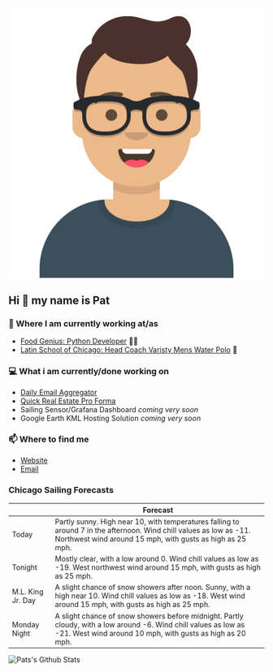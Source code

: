 [![Social banner for p-j-falconer](https://raw.githubusercontent.com/P-J-FALCONER/P-J-FALCONER/master/assets/avataaars.svg)](https://patfalconer.com/)
## Hi :wave: my name is Pat

### 💼 Where I am currently working at/as
- [Food Genius: Python Developer](https://getfoodgenius.com/) 🍔🐍
- [Latin School of Chicago: Head Coach Varisty Mens Water Polo](https://www.latinschool.org/) 🤽


### 💻 What i am currently/done working on
 - [Daily Email Aggregator](https://github.com/P-J-FALCONER/dott_daily_mail)
 - [Quick Real Estate Pro Forma](https://github.com/P-J-FALCONER/henry)
 - Sailing Sensor/Grafana Dashboard *coming very soon*
 - Google Earth KML Hosting Solution *coming very soon*

### 📫 Where to find me
 - [Website](https://patfalconer.com/)
 - [Email](mailto:patrick.j.falconer@gmail.com)


### Chicago Sailing Forecasts
|   | Forecast  |
|---|---|
| Today | Partly sunny. High near 10, with temperatures falling to around 7 in the afternoon. Wind chill values as low as -11. Northwest wind around 15 mph, with gusts as high as 25 mph. |
| Tonight | Mostly clear, with a low around 0. Wind chill values as low as -19. West northwest wind around 15 mph, with gusts as high as 25 mph. |
| M.L. King Jr. Day | A slight chance of snow showers after noon. Sunny, with a high near 10. Wind chill values as low as -18. West wind around 15 mph, with gusts as high as 25 mph. |
| Monday Night | A slight chance of snow showers before midnight. Partly cloudy, with a low around -6. Wind chill values as low as -21. West wind around 10 mph, with gusts as high as 20 mph. |

![Pats's Github Stats](https://github-readme-stats.vercel.app/api?username=p-j-falconer&show_icons=true&theme=radical)
